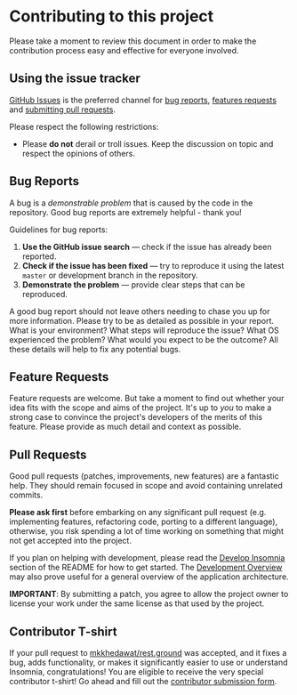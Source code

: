 # Contributing to this project

Please take a moment to review this document in order to make the contribution process easy and effective for everyone involved.

## Using the issue tracker

[GitHub Issues](https://github.com/mkkhedawat/rest.ground/issues) is the preferred channel for [bug reports](#bug-reports), [features requests](#feature-requests) and [submitting pull requests](#pull-requests).

Please respect the following restrictions:

- Please **do not** derail or troll issues. Keep the discussion on topic and respect the opinions of others.

## Bug Reports

A bug is a _demonstrable problem_ that is caused by the code in the repository. Good bug reports are extremely helpful - thank you!

Guidelines for bug reports:

1. **Use the GitHub issue search** &mdash; check if the issue has already been reported.
1. **Check if the issue has been fixed** &mdash; try to reproduce it using the latest `master` or development branch in the repository.
1. **Demonstrate the problem** &mdash; provide clear steps that can be reproduced.

A good bug report should not leave others needing to chase you up for more information. Please try to be as detailed as possible in your report. What is your environment? What steps will reproduce the issue? What OS experienced the problem? What would you expect to be the outcome? All these details will help to fix any potential bugs.

## Feature Requests

Feature requests are welcome. But take a moment to find out whether your idea fits with the scope and aims of the project. It's up to _you_ to make a strong case to convince the project's developers of the merits of this feature. Please provide as much detail and context as possible.

## Pull Requests

Good pull requests (patches, improvements, new features) are a fantastic help. They should remain focused in scope and avoid containing unrelated commits.

**Please ask first** before embarking on any significant pull request (e.g. implementing features, refactoring code, porting to a different language), otherwise, you risk spending a lot of time working on something that might not get accepted into the project.

If you plan on helping with development, please read the [Develop Insomnia](README.md#develop-insomnia) section of the README for how to get started. The [Development Overview](DEVELOPMENT.md) may also prove useful for a general overview of the application architecture.

**IMPORTANT**: By submitting a patch, you agree to allow the project owner to license your work under the same license as that used by the project.

## Contributor T-shirt

If your pull request to [mkkhedawat/rest.ground](https://github.com/mkkhedawat/rest.ground) was accepted, and it fixes a bug, adds functionality, or makes it significantly easier to use or understand Insomnia, congratulations! You are eligible to receive the very special contributor t-shirt! Go ahead and fill out the [contributor submission form](https://goo.gl/forms/5w6mxLaE4tz2YM0L2).

